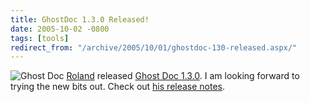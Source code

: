 ```yaml
---
title: GhostDoc 1.3.0 Released!
date: 2005-10-02 -0800
tags: [tools]
redirect_from: "/archive/2005/10/01/ghostdoc-130-released.aspx/"
---
```


![Ghost Doc](https://haacked.com/images/GhostDoc.gif)
[Roland](http://weblogs.asp.net/rweigelt/) released [Ghost Doc
1.3.0](http://www.roland-weigelt.de/ghostdoc/). I am looking forward to
trying the new bits out. Check out [his release
notes](http://weblogs.asp.net/rweigelt/archive/2005/10/03/426431.aspx).

